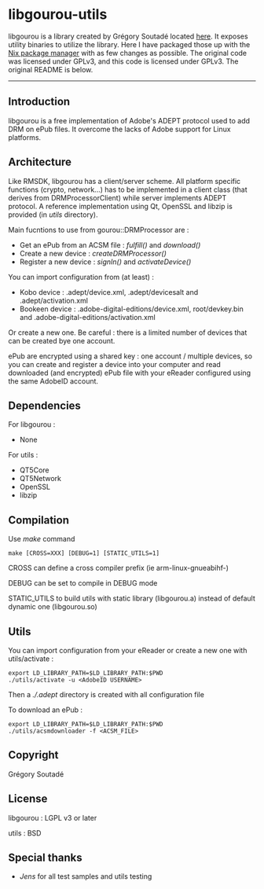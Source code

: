 # libgourou-utils

libgourou is a library created by Grégory Soutadé located [here](http://indefero.soutade.fr/p/libgourou/). It exposes utility binaries to utilize the library. Here I have packaged those up with the [Nix package manager](https://en.m.wikipedia.org/wiki/Nix_package_manager) with as few changes as possible. The original code was licensed under GPLv3, and this code is licensed under GPLv3. The original README is below.

---

Introduction
------------

libgourou is a free implementation of Adobe's ADEPT protocol used to add DRM on ePub files. It overcome the lacks of Adobe support for Linux platforms.


Architecture
------------

Like RMSDK, libgourou has a client/server scheme. All platform specific functions (crypto, network...) has to be implemented in a client class (that derives from DRMProcessorClient) while server implements ADEPT protocol.
A reference implementation using Qt, OpenSSL and libzip is provided (in _utils_ directory).

Main fucntions to use from gourou::DRMProcessor are :

  * Get an ePub from an ACSM file : _fulfill()_ and _download()_
  * Create a new device : _createDRMProcessor()_
  * Register a new device : _signIn()_ and _activateDevice()_


You can import configuration from (at least) :

  * Kobo device : .adept/device.xml, .adept/devicesalt  and .adept/activation.xml
  * Bookeen device : .adobe-digital-editions/device.xml, root/devkey.bin and .adobe-digital-editions/activation.xml
  
Or create a new one. Be careful : there is a limited number of devices that can be created bye one account.

ePub are encrypted using a shared key : one account / multiple devices, so you can create and register a device into your computer and read downloaded (and encrypted) ePub file with your eReader configured using the same AdobeID account.


Dependencies
------------

For libgourou :

  * None

For utils :

  * QT5Core
  * QT5Network
  * OpenSSL
  * libzip


Compilation
-----------

Use _make_ command

    make [CROSS=XXX] [DEBUG=1] [STATIC_UTILS=1]

CROSS can define a cross compiler prefix (ie arm-linux-gnueabihf-)

DEBUG can be set to compile in DEBUG mode

STATIC_UTILS to build utils with static library (libgourou.a) instead of default dynamic one (libgourou.so)


Utils
-----

You can import configuration from your eReader or create a new one with utils/activate :

    export LD_LIBRARY_PATH=$LD_LIBRARY_PATH:$PWD
    ./utils/activate -u <AdobeID USERNAME>

Then a _./.adept_ directory is created with all configuration file

To download an ePub :

    export LD_LIBRARY_PATH=$LD_LIBRARY_PATH:$PWD
    ./utils/acsmdownloader -f <ACSM_FILE>


Copyright
---------

Grégory Soutadé



License
-------

libgourou : LGPL v3 or later

utils     : BSD



Special thanks
--------------

  * _Jens_ for all test samples and utils testing
